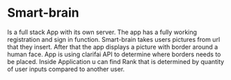 # Smart-brain
Is a full stack App with its own server.
The app has a fully working registration and sign in function.
Smart-brain takes users pictures from url that they insert. After that the app displays a picture with border around a human face.
App is using clarifai API to determine where borders needs to be placed.
Inside Application u can find Rank that is determined by quantity of user inputs compared to another user.

